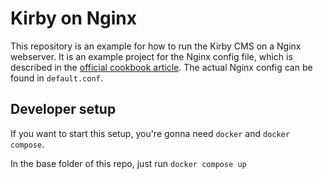 # Kirby on Nginx

This repository is an example for how to run the Kirby CMS on a Nginx webserver. It is an example project for the Nginx config file, which is described in the [official cookbook article](https://getkirby.com/docs/cookbook/setup/nginx). The actual Nginx config can be found in `default.conf`.

## Developer setup
If you want to start this setup, you're gonna need `docker` and `docker compose`.

In the base folder of this repo, just run `docker compose up`